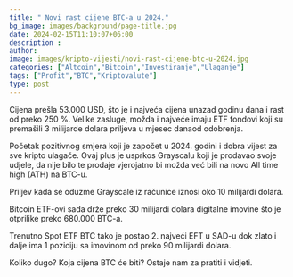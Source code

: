 ```yaml
---
title: " Novi rast cijene BTC-a u 2024."
bg_image: images/background/page-title.jpg
date: 2024-02-15T11:10:07+06:00
description : 
author: 
image: images/kripto-vijesti/novi-rast-cijene-btc-u-2024.jpg
categories: ["Altcoin","Bitcoin","Investiranje","Ulaganje"]
tags: ["Profit","BTC","Kriptovalute"]
type: post
---
```


Cijena prešla 53.000 USD, što je i najveća cijena unazad godinu dana i rast od preko 250 %. Velike zasluge, možda i najveće imaju ETF fondovi koji su premašili 3 milijarde dolara priljeva u mjesec danaod odobrenja.

Početak pozitivnog smjera koji je započet u 2024. godini i dobra vijest za sve kripto ulagače. Ovaj plus je usprkos Grayscalu koji je prodavao svoje udjele, da nije bilo te prodaje vjerojatno bi možda već bili na novo All time high (ATH) na BTC-u.

Priljev kada se oduzme Grayscale iz računice iznosi oko 10 milijardi dolara.

Bitcoin ETF-ovi sada drže preko 30 milijardi dolara digitalne imovine što je otprilike preko 680.000 BTC-a.

Trenutno Spot ETF BTC tako je postao 2. najveći EFT u SAD-u dok zlato i dalje ima 1 poziciju sa imovinom od preko 90 milijardi dolara.

Koliko dugo? Koja cijena BTC će biti? Ostaje nam za pratiti i vidjeti.








